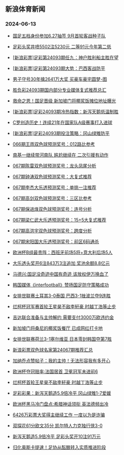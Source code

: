 ## 新浪体育新闻 
### 2024-06-13

+ [国足五档身份参加6.27抽签 9月首轮客战种子队](https://sports.sina.com.cn/china/2024-06-12/doc-inaymwmh3212937.shtml)

+ [足彩头奖井喷5502注5230元 二等91元今年第二低](https://sports.sina.com.cn/l/2024-06-12/doc-inaymsck3274000.shtml)

+ [[新浪彩票]足彩第24093期任九：神户胜利船主胜在望](https://sports.sina.com.cn/l/2024-06-12/doc-inaymscm7663936.shtml)

+ [[新浪彩票]足彩第24093期大势：巴西客战防平](https://sports.sina.com.cn/l/2024-06-12/doc-inaymsck3281122.shtml)

+ [男子守号30年擒2641万大奖 买豪车豪宅圆梦-图](https://sports.sina.com.cn/l/2024-06-12/doc-inaymmvp7776507.shtml)

+ [胜负彩24093期国内部分专业媒体复式推荐总汇](https://sports.sina.com.cn/l/2024-06-12/doc-inaymsck3309454.shtml)

+ [救命之恩！国足晋级 新加坡门将椰浆饭摊位地址曝光](https://sports.sina.com.cn/china/2024-06-12/doc-inaymwmh3210124.shtml)

+ [[新浪彩票]足彩24093期冷热指数：新泻天鹅低温制胜](https://sports.sina.com.cn/l/2024-06-12/doc-inaymscm7657978.shtml)

+ [C罗创造历史！连续21年在国家队A级赛事打入进球](https://sports.sina.com.cn/global/europe/2024-06-12/doc-inaymwmi7598360.shtml)

+ [[新浪彩票]足彩24093期投注策略：冈山绿雉防平](https://sports.sina.com.cn/l/2024-06-12/doc-inaymsck3282819.shtml)

+ [066期王雨双色球预测奖号：012路比参考](https://sports.sina.com.cn/l/2024-06-11/doc-inayitnh4029775.shtml)

+ [南基一继续带河南队 尴尬继续在 二次引援有动作](https://sports.sina.com.cn/china/2024-06-11/doc-inayipek4145487.shtml)

+ [067期陈雷双色球预测奖号：龙头凤尾分析](https://sports.sina.com.cn/l/2024-06-12/doc-inaynphy2975364.shtml)

+ [067期钟涛双色球预测奖号：大复式推荐](https://sports.sina.com.cn/l/2024-06-12/doc-inaynphy2973703.shtml)

+ [067期李杰大乐透预测奖号：单挑一注推荐](https://sports.sina.com.cn/l/2024-06-12/doc-inaynphz7368132.shtml)

+ [067期高剑双色球预测奖号：三区比参考](https://sports.sina.com.cn/l/2024-06-12/doc-inaynphz7355504.shtml)

+ [067期保进烽双色球预测奖号：连号分析](https://sports.sina.com.cn/l/2024-06-12/doc-inaynphy2974314.shtml)

+ [067期梁仁武大乐透预测奖号：15+5大复式推荐](https://sports.sina.com.cn/l/2024-06-12/doc-inaynphz7368855.shtml)

+ [067期高洪宇双色球预测奖号：跨度分析](https://sports.sina.com.cn/l/2024-06-12/doc-inaynphy2979020.shtml)

+ [067期宋阳国大乐透预测奖号：前区6码通杀](https://sports.sina.com.cn/l/2024-06-12/doc-inaynphy2987125.shtml)

+ [欧洲杯B组最贵阵：西班牙前场5将+意大利后场5人](https://sports.sina.com.cn/g/2024-06-12/doc-inaykzfs3569888.shtml)

+ [大乐透头奖开6注843万3注追加 奖池余额8.8亿元](https://sports.sina.com.cn/l/2024-06-12/doc-inaynxwv7230527.shtml)

+ [马德兴:国足没奇迹中国有奇迹 该放权伊万换血了](https://sports.sina.com.cn/china/2024-06-12/doc-inaynatf7545384.shtml)

+ [韩国媒体《interfootball》赞扬国足防守策略成功](https://sports.sina.com.cn/china/2024-06-12/doc-inaynhza3038410.shtml)

+ [女排世联赛土耳其3-0泰国 巴西3-1挫波兰夺9连胜](https://sports.sina.com.cn/others/volleyball/2024-06-12/doc-inaynxwu2854790.shtml)

+ [烂柯杯冠军赛首轮王星昊不敌李轩豪 时越丁浩等止步](https://sports.sina.com.cn/go/2024-06-12/doc-inaynphz7399369.shtml)

+ [吉达联合准备与主帅解约 需要支付3000万欧违约金](https://sports.sina.com.cn/global/others/2024-06-12/doc-inaynhza3051381.shtml)

+ [新加坡门将桑尼的椰浆饭餐厅 已成网红打卡地](https://sports.sina.com.cn/china/2024-06-12/doc-inaynhza3039096.shtml)

+ [女排世联赛荷兰3-1塞尔维亚 日本零封韩国夺第7胜](https://sports.sina.com.cn/others/volleyball/2024-06-12/doc-inayntqw2934081.shtml)

+ [新浪彩票双色球名家第24067期推荐汇总](https://sports.sina.com.cn/l/2024-06-12/doc-inaynhzc7455205.shtml)

+ [加纳乔点赞帖子：我的主帅！无法形容我有多开心](https://sports.sina.com.cn/g/2024-06-13/doc-inaypees2766646.shtml)

+ [欧洲杯夺冠赔率:法国居首 卫冕冠军未进前6](https://sports.sina.com.cn/l/2024-06-13/doc-inaypvak2486237.shtml)

+ [烂柯杯首轮王星昊不敌李轩豪 时越丁浩等止步](https://sports.sina.com.cn/go/2024-06-12/doc-inaynphz7399369.shtml)

+ [足彩彩果：新泻天鹅造5.9倍冷平 冈山绿雉1-7爱媛](https://sports.sina.com.cn/l/2024-06-13/doc-inaypvam6866210.shtml)

+ [欧洲杯黑马冷门盘点:希腊神话领衔 英法德频出冷](https://sports.sina.com.cn/l/2024-06-13/doc-inaypvam6875111.shtml)

+ [6426万彩票大奖得主继续工作 一度以为是诈骗](https://sports.sina.com.cn/l/2024-06-13/doc-inaypvak2476490.shtml)

+ [双探花61分欧文35分 凯尔特人力克独行侠3-0](https://sports.sina.com.cn/basketball/nba/2024-06-13/doc-inayqfsf6722363.shtml)

+ [新泻天鹅造5.9倍冷平 足彩头奖开10注91万元](https://sports.sina.com.cn/l/2024-06-13/doc-inaypvam6866210.shtml)

+ [归化奥斯卡提速！足协从酝酿转入实质推进阶段](https://sports.sina.com.cn/china/2024-06-13/doc-inaypzki6813305.shtml)

